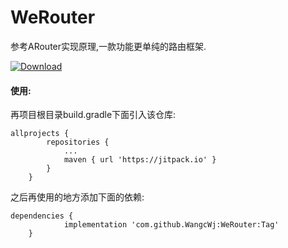 # WeRouter
参考ARouter实现原理,一款功能更单纯的路由框架.   

[![Download](https://jitpack.io/v/WangcWj/WeRouter.svg) ](https://codeload.github.com/WangcWj/WeRouter/zip/master)


#### 使用:    
再项目根目录build.gradle下面引入该仓库:   

```
allprojects {
		repositories {
			...
			maven { url 'https://jitpack.io' }
		}
	}
```   
之后再使用的地方添加下面的依赖:   
```
dependencies {
	        implementation 'com.github.WangcWj:WeRouter:Tag'
	}
```
